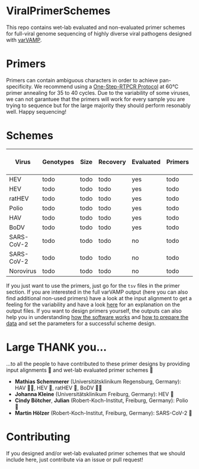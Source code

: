 # ViralPrimerSchemes
This repo contains wet-lab evaluated and non-evaluated primer schemes for full-viral genome sequencing of highly diverse viral pathogens designed with [varVAMP](https://github.com/jonas-fuchs/varVAMP).

# Primers
Primers can contain ambiguous characters in order to achieve pan-specificity. We recommend using a [One-Step-RTPCR Protocol](https://github.com/jonas-fuchs/varVAMP/blob/master/docs/wet_lab_protocol.md) at 60°C primer annealing for 35 to 40 cycles. Due to the variability of some viruses, we can not garantuee that the primers will work for every sample you are trying to sequence but for the large majority they should perform resonably well. Happy sequencing!

# Schemes

| Virus | Genotypes | Size | Recovery | Evaluated | Primers | Input alignment | Full varVAMP output
| --- | --- | --- | --- | --- | --- | --- |  --- |
HEV | todo | todo | todo | yes | todo | todo | todo
HEV | todo | todo | todo | yes | todo | todo | todo
ratHEV | todo | todo | todo | yes | todo | todo | todo
Polio | todo | todo | todo | yes | todo | todo | todo
HAV | todo | todo | todo | yes | todo | todo | todo
BoDV | todo | todo | todo | yes | todo | todo | todo
SARS-CoV-2 | todo | todo | todo | no | todo | todo | todo
SARS-CoV-2 | todo | todo | todo | no | todo | todo | todo
Norovirus | todo | todo | todo | no | todo | todo | todo

If you just want to use the primers, just go for the `tsv` files in the primer section. If you are interested in the full varVAMP output (here you can also find additional non-used primers) have a look at the input alignment to get a feeling for the variability and have a look [here](https://github.com/jonas-fuchs/varVAMP/blob/master/docs/output.md) for an explanation on the output files. If you want to design primers yourself, the outputs can also help you in understanding [how the software works](https://github.com/jonas-fuchs/varVAMP/blob/master/docs/how_varvamp_works.md) and [how to prepare the data](https://github.com/jonas-fuchs/varVAMP/blob/master/docs/preparing_the_data.md) and set the parameters for a successful scheme design.


# Large THANK you...

...to all the people to have contributed to these primer designs by providing input alignments :beer: and wet-lab evaluated primer schemes :pizza:

- **Mathias Schemmerer** (Universitätsklinikum Regensburg, Germany): HAV :beer::pizza:, HEV :beer:, ratHEV :beer:, BoDV :beer::pizza:
- **Johanna Kleine** (Universitätsklinikum Freiburg, Germany): HEV 🍕
- **Cindy Bötcher**, **Julian** (Robert-Koch-Institut, Freiburg, Germany): Polio :pizza:
- **Martin Hölzer** (Robert-Koch-Institut, Freiburg, Germany): SARS-CoV-2 :beer:


# Contributing

If you designed and/or wet-lab evaluated primer schemes that we should include here, just contribute via an issue or pull request!







